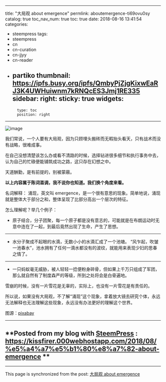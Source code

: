 
---
title: "大局观 about emergence"
permlink: aboutemergence-ti69ovu0sy
catalog: true
toc_nav_num: true
toc: true
date: 2018-08-16 13:41:54
categories:
- steempress
tags:
- steempress
- cn
- cn-curation
- cn-jjyy
- cn-reader
- partiko
thumbnail: https://ipfs.busy.org/ipfs/QmbyPjZjgKixwEaRJ3K4UWHuiwnm7kRNQcES3Jmj1RE335
sidebar:
    right:
        sticky: true
widgets:
    -
        type: toc
        position: right
---


![image](https://ipfs.busy.org/ipfs/QmbyPjZjgKixwEaRJ3K4UWHuiwnm7kRNQcES3Jmj1RE335)

我们常说，一个人要有大局观，因为只顾埋头搬砖而无暇抬头看天，只有战术而没有战略，很难成事。

在自己没想清楚该怎么办或看不清路的时候，选择钻进很多细节和执行事务中去，认为自己的忙碌便能铺筑成功之路，这只存在幻想之中。

天道酬勤，是有前提的，别被蒙蔽。

**以上内容属于陈词滥调，我不说你也知道。我们换个角度来看。**

名词解释：
涌现，英文叫 emergence，是一个很有意思的现象。简单地说，涌现就是整体大于部分之和，整体呈现了比部分高出一个层次的特征。

怎么理解呢？举几个例子：
- 原子结合，分子团聚，每一个原子都是没有意志的，可能就是在布朗运动时无意中连在了一起，到最后竟然出现了生命，产生了思想。
***
- 水分子聚成不起眼的水滴，无数小小的水滴汇成了一个池塘。
“风乍起，吹皱一池春水”，池水拥有了任何一滴水都没有的波纹，就能用来表现少妇的思春之情了。
***
- 一只蚂蚁毫无威胁，被人轻轻一捻便粉身碎骨，但如果上千万只组成了军团，那么就自然有了制度森严的等级，所到之处将会是白骨遍地。

雪崩的时候，没有一片雪花是无辜的，实际上，也没有一片雪花是有责任的。

所以说，如果没有大局观，不了解“涌现”这个现象，拿着放大镜去研究个体，永远无法解释也无法理解这些现象，永远没有办法更好的理解这个世界。

图源：[pixabay](https://cdn.pixabay.com/photo/2018/05/08/17/11/cubes-3383459_960_720.jpg) 

-------
**Posted from my blog with [SteemPress](https://wordpress.org/plugins/steempress/) : https://kissfirer.000webhostapp.com/2018/08/%e5%a4%a7%e5%b1%80%e8%a7%82-about-emergence **
-------

- - -

This page is synchronized from the post: [大局观 about emergence](https://steemit.com/@julian2013/aboutemergence-ti69ovu0sy)
